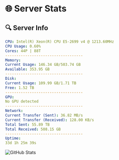 # 🌐 Server Stats
## 🔍 Server Info
```yaml
CPU: Intel(R) Xeon(R) CPU E5-2699 v4 @ 1213.60MHz
CPU Usage: 0.60%
Cores: 44P | 88T
-----------------------------------
Memory:
Current Usage: 146.34 GB/503.74 GB
Available: 353.95 GB
-----------------------------------
Disk:
Current Usage: 109.99 GB/1.71 TB
Free: 1.52 TB
-----------------------------------
GPU:
No GPU detected
-----------------------------------
Network:
Current Transfer (Sent): 36.82 MB/s
Current Transfer (Received): 128.00 KB/s
Total Sent: 55.89 TB
Total Received: 508.15 GB
-----------------------------------
Uptime:
33d 1h 25m 39s
```
![GitHub Stats](https://img.shields.io/badge/Updated-2025-04-09_22:48:28-blue)